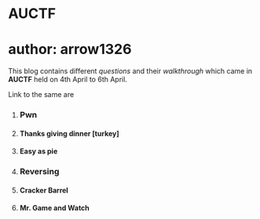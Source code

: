 # AUCTF
# author: arrow1326

This blog contains different _questions_ and their _walkthrough_ which came in **AUCTF** held on 4th April to 6th April.


Link to the same are
1. ### Pwn
  1. #### Thanks giving dinner [turkey] 
  2. #### Easy as pie 

2. ### Reversing
  1. #### Cracker Barrel
  2. #### Mr. Game and Watch
